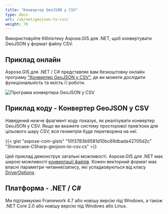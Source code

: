 ```yaml
---
title: "Конвертер GeoJSON у CSV"
type: docs
url: /uk/net/geojson-to-csv/
weight: 70
---
```


Використовуйте бібліотеку Aspose.GIS для .NET, щоб конвертувати GeoJSON у формат файлу CSV.

## **Приклад онлайн**

Aspose.GIS для .NET / C# представляє вам безкоштовну онлайн програму ["Конвертер GeoJSON у CSV"](https://products.aspose.app/gis/conversion/geojson-to-csv), де ви можете дослідити функціональність та якість її роботи.

![Програма конвертера GeoJSON у CSV](conversion.png)

## **Приклад коду - Конвертер GeoJSON у CSV**

Наведений нижче фрагмент коду показує, як реалізувати конвертер GeoJSON у CSV. Якщо ви вкажете систему просторової прив’язки для цільового шару CSV, вся геометрія буде перетворена на неї. 

{{< gist "aspose-com-gists" "10f3783b9581d10bc69dbada42705d2c" "Showcase-CSharp-geojson-to-csv.cs" >}}

Цей приклад демонструє загальні можливості. Aspose.GIS для .NET має широкі можливості [конвертації файлів](https://docs.aspose.com/gis/net/vector-layers/). Кожен векторний формат має власні параметри читання/запису, які успадковуються від класу [DriverOptions](https://reference.aspose.com/gis/net/aspose.gis/driveroptions).

## **Платформа - .NET / C#**

Ми підтримуємо Framework 4.7 або новішу версію під Windows, а також .NET Core 2.0 або новішу версію під Windows або Linux.
